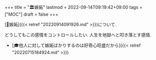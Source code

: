 +++
title = "🏛嫉妬"
lastmod = 2022-09-14T09:19:42+09:00
tags = ["MOC"]
draft = false
+++

[📝嫉妬]({{< relref "20220914091926.md" >}})について.

どうしてもこの感情をコントロールしたい. 人生を地獄へと叩き落とす感情.

-   [🎓他人に対して嫉妬ばかりするのは好奇心旺盛だから]({{< relref "20220715184924.md" >}})
